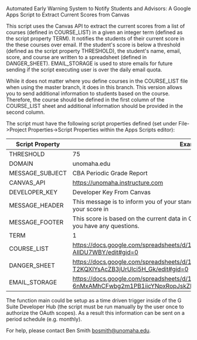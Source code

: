 Automated Early Warning System to Notify Students and Advisors: A Google Apps Script to Extract Current Scores from Canvas

This script uses the Canvas API to extract the current scores from a list of courses (defined in COURSE_LIST) in a given an integer term (defined as the script property TERM).  It notifies the students of their current score in the these courses over email.  If the student's score is below a threshold (defined as the script property THRESHOLD), the student's name, email, score, and course are written to a spreadsheet (defined in DANGER_SHEET).  EMAIL_STORAGE is used to store emails for future sending if the script executing user is over the daily email quota.

While it does not matter where you define courses in the COURSE_LIST file when using the master branch, it does in this branch.  This version allows you to send additional information to students based on the course.  Therefore, the course should be defined in the first column of the COURSE_LIST sheet and additional information should be provided in the second column. 

The script must have the following script properties defined (set under File->Project Properties->Script Properties within the Apps Scripts editor): 

Script Property | Example
---------------------|------------- 
THRESHOLD   | 75
DOMAIN  | unomaha.edu 
MESSAGE_SUBJECT | CBA Periodic Grade Report 
CANVAS_API      | https://unomaha.instructure.com
DEVELOPER_KEY   | Developer Key From Canvas
MESSAGE_HEADER  | This message is to inform you of your standing in select CBA classes.  As of right now, your score in   
MESSAGE_FOOTER  | This score is based on the current data in Canvas.  Please contact your instructor if you have any questions. 
TERM            | 1 
COURSE_LIST     | https://docs.google.com/spreadsheets/d/1r1byAiO_6KhUSyJcVXAvTqOP0Uqw9eyQi-AIIDU7WBY/edit#gid=0
DANGER_SHEET    | https://docs.google.com/spreadsheets/d/1lM-bomPSIGyYm0Myt-T2KQXIYsAcZB3jUrUlci5H_Gk/edit#gid=0 
EMAIL_STORAGE   | https://docs.google.com/spreadsheets/d/13tdBNFECF-6nMxAMhCFwbg2m1PB1iicYNpxRopJskZM/edit#gid=0 

The function main could be setup as a time driven trigger inside of the G Suite Developer Hub (the script must be run manually by the user once to authorize the OAuth scopes).  As a result this information can be sent on a period schedule (e.g. monthly).

For help, please contact Ben Smith <bosmith@unomaha.edu>.

